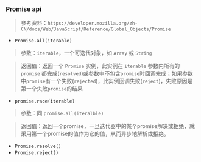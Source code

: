 ### Promise api
> 参考资料：`https://developer.mozilla.org/zh-CN/docs/Web/JavaScript/Reference/Global_Objects/Promise`
- `Promise.all(iterable)`
> 参数：`iterable`，一个可迭代对象，如 `Array` 或 `String`

> 返回值：返回一个 `Promise` 实例，此实例在 `iterable` 参数内所有的 `promise` 都完成(`resolved`)或参数中不包含`promise`时回调完成；如果参数中`promise`有一个失败(`rejected`)，此实例回调失败(`reject`)，失败原因是第一个失败`promise`的结果

- `promise.race(iterable)`
> 参数：同 `promise.all(iteralble)`

> 返回值：返回一个promise，一旦迭代器中的某个promise解决或拒绝，就采用第一个promise的值作为它的值，从而异步地解析或拒绝。

- `Promise.resolve()`
- `Promise.reject()`

